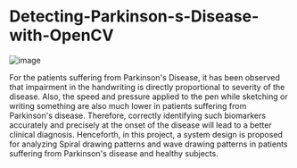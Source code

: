 # Detecting-Parkinson-s-Disease-with-OpenCV


![image](https://user-images.githubusercontent.com/77103140/156956507-f16ed14a-671f-46b4-9c61-bf0b17de2468.png)


For the patients suffering from Parkinson's Disease, it has been observed that impairment in the handwriting is directly proportional to severity of the disease. Also, the speed and pressure applied to the pen while sketching or writing something are also much lower in patients suffering from Parkinson's disease. Therefore, correctly identifying such biomarkers accurately and precisely at the onset of the disease will lead to a better clinical diagnosis. Henceforth, in this project, a system design is proposed for analyzing Spiral drawing patterns and wave drawing patterns in patients suffering from Parkinson's disease and healthy subjects.

